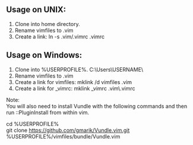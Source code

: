 Usage on UNIX:
--------------
1. Clone into home directory.
2. Rename vimfiles to .vim
2. Create a link: ln -s .vim/.vimrc .vimrc

Usage on Windows:
-----------------
1. Clone into %USERPROFILE%. C:\Users\USERNAME\
2. Rename vimfiles to .vim
2. Create a link for vimfiles: mklink /d vimfiles .vim
3. Create a link for \_vimrc: mklink \_vimrc .vim\\.vimrc

Note:  
You will also need to install Vundle with the following commands and then run
::PluginInstall from within vim.

cd %USERPROFILE%  
git clone https://github.com/gmarik/Vundle.vim.git %USERPROFILE%/vimfiles/bundle/Vundle.vim
